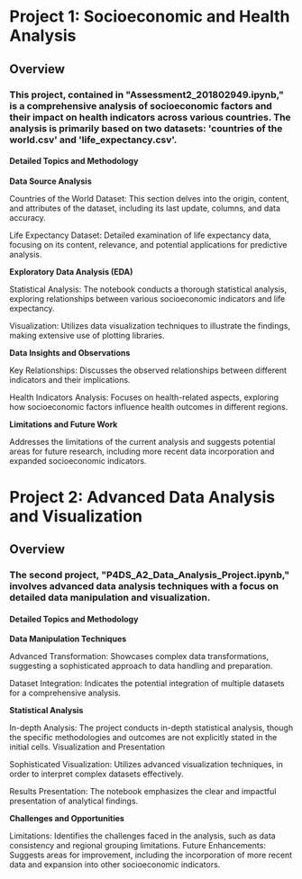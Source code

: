 # Project 1: Socioeconomic and Health Analysis
## Overview
### This project, contained in "Assessment2_201802949.ipynb," is a comprehensive analysis of socioeconomic factors and their impact on health indicators across various countries. The analysis is primarily based on two datasets: 'countries of the world.csv' and 'life_expectancy.csv'.

#### Detailed Topics and Methodology

__Data Source Analysis__

Countries of the World Dataset: This section delves into the origin, content, and attributes of the dataset, including its last update, columns, and data accuracy.

Life Expectancy Dataset: Detailed examination of life expectancy data, focusing on its content, relevance, and potential applications for predictive analysis.

__Exploratory Data Analysis (EDA)__

Statistical Analysis: The notebook conducts a thorough statistical analysis, exploring relationships between various socioeconomic indicators and life expectancy.

Visualization: Utilizes data visualization techniques to illustrate the findings, making extensive use of plotting libraries.

__Data Insights and Observations__

Key Relationships: Discusses the observed relationships between different indicators and their implications.

Health Indicators Analysis: Focuses on health-related aspects, exploring how socioeconomic factors influence health outcomes in different regions.

__Limitations and Future Work__

Addresses the limitations of the current analysis and suggests potential areas for future research, including more recent data incorporation and expanded socioeconomic indicators.


# Project 2: Advanced Data Analysis and Visualization
## Overview
### The second project, "P4DS_A2_Data_Analysis_Project.ipynb," involves advanced data analysis techniques with a focus on detailed data manipulation and visualization.

#### Detailed Topics and Methodology

__Data Manipulation Techniques__

Advanced Transformation: Showcases complex data transformations, suggesting a sophisticated approach to data handling and preparation.

Dataset Integration: Indicates the potential integration of multiple datasets for a comprehensive analysis.

__Statistical Analysis__

In-depth Analysis: The project conducts in-depth statistical analysis, though the specific methodologies and outcomes are not explicitly stated in the initial cells.
Visualization and Presentation

Sophisticated Visualization: Utilizes advanced visualization techniques, in order to interpret complex datasets effectively.

Results Presentation: The notebook emphasizes the clear and impactful presentation of analytical findings.

__Challenges and Opportunities__

Limitations: Identifies the challenges faced in the analysis, such as data consistency and regional grouping limitations.
Future Enhancements: Suggests areas for improvement, including the incorporation of more recent data and expansion into other socioeconomic indicators.
